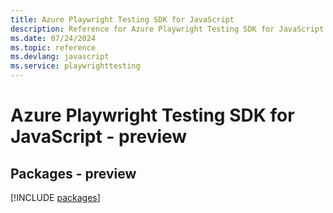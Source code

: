 ```yaml
---
title: Azure Playwright Testing SDK for JavaScript
description: Reference for Azure Playwright Testing SDK for JavaScript
ms.date: 07/24/2024
ms.topic: reference
ms.devlang: javascript
ms.service: playwrighttesting
---
```

# Azure Playwright Testing SDK for JavaScript - preview
## Packages - preview
[!INCLUDE [packages](playwright-testing-index.md)]